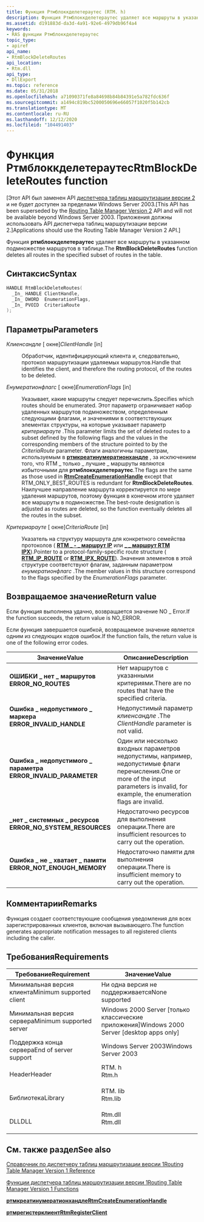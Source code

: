 ```yaml
---
title: Функция Ртмблоккделетераутес (RTM. h)
description: Функция Ртмблоккделетераутес удаляет все маршруты в указанном подмножестве маршрутов в таблице.
ms.assetid: d191883d-da3d-4a91-92e6-4979db96f4a4
keywords:
- RAS функции Ртмблоккделетераутес
topic_type:
- apiref
api_name:
- RtmBlockDeleteRoutes
api_location:
- Rtm.dll
api_type:
- DllExport
ms.topic: reference
ms.date: 05/31/2018
ms.openlocfilehash: a71090371fe8a84698b84b84391e5a782fdc636f
ms.sourcegitcommit: a1494c819bc5200050696e66057f1020f5b142cb
ms.translationtype: MT
ms.contentlocale: ru-RU
ms.lasthandoff: 12/12/2020
ms.locfileid: "104491403"
---
```

# <a name="rtmblockdeleteroutes-function"></a><span data-ttu-id="b240e-104">Функция Ртмблоккделетераутес</span><span class="sxs-lookup"><span data-stu-id="b240e-104">RtmBlockDeleteRoutes function</span></span>

<span data-ttu-id="b240e-105">\[Этот API был заменен API [диспетчера таблиц маршрутизации версии 2](about-routing-table-manager-version-2.md) и не будет доступен за пределами Windows Server 2003.</span><span class="sxs-lookup"><span data-stu-id="b240e-105">\[This API has been superseded by the [Routing Table Manager Version 2](about-routing-table-manager-version-2.md) API and will not be available beyond Windows Server 2003.</span></span> <span data-ttu-id="b240e-106">Приложения должны использовать API диспетчера таблиц маршрутизации версии 2.\]</span><span class="sxs-lookup"><span data-stu-id="b240e-106">Applications should use the Routing Table Manager Version 2 API.\]</span></span>

<span data-ttu-id="b240e-107">Функция **ртмблоккделетераутес** удаляет все маршруты в указанном подмножестве маршрутов в таблице.</span><span class="sxs-lookup"><span data-stu-id="b240e-107">The **RtmBlockDeleteRoutes** function deletes all routes in the specified subset of routes in the table.</span></span>

## <a name="syntax"></a><span data-ttu-id="b240e-108">Синтаксис</span><span class="sxs-lookup"><span data-stu-id="b240e-108">Syntax</span></span>


```C++
HANDLE RtmBlockDeleteRoutes(
  _In_ HANDLE ClientHandle,
  _In_ DWORD  EnumerationFlags,
  _In_ PVOID  CriteriaRoute
);
```



## <a name="parameters"></a><span data-ttu-id="b240e-109">Параметры</span><span class="sxs-lookup"><span data-stu-id="b240e-109">Parameters</span></span>

<dl> <dt>

<span data-ttu-id="b240e-110">*Клиенсандле* \[ окне\]</span><span class="sxs-lookup"><span data-stu-id="b240e-110">*ClientHandle* \[in\]</span></span>
</dt> <dd>

<span data-ttu-id="b240e-111">Обработчик, идентифицирующий клиента и, следовательно, протокол маршрутизации удаляемых маршрутов.</span><span class="sxs-lookup"><span data-stu-id="b240e-111">Handle that identifies the client, and therefore the routing protocol, of the routes to be deleted.</span></span>

</dd> <dt>

<span data-ttu-id="b240e-112">*Енумератионфлагс* \[ окне\]</span><span class="sxs-lookup"><span data-stu-id="b240e-112">*EnumerationFlags* \[in\]</span></span>
</dt> <dd>

<span data-ttu-id="b240e-113">Указывает, какие маршруты следует перечислить.</span><span class="sxs-lookup"><span data-stu-id="b240e-113">Specifies which routes should be enumerated.</span></span> <span data-ttu-id="b240e-114">Этот параметр ограничивает набор удаленных маршрутов подмножеством, определенным следующими флагами, и значениями в соответствующих элементах структуры, на которые указывает параметр *критериарауте* .</span><span class="sxs-lookup"><span data-stu-id="b240e-114">This parameter limits the set of deleted routes to a subset defined by the following flags and the values in the corresponding members of the structure pointed to by the *CriteriaRoute* parameter.</span></span> <span data-ttu-id="b240e-115">Флаги аналогичны параметрам, используемым в [**ртмкреатинумератионхандле**](rtmcreateenumerationhandle.md) , за исключением того, что RTM \_ только \_ лучшие \_ маршруты являются избыточными для **ртмблоккделетераутес**.</span><span class="sxs-lookup"><span data-stu-id="b240e-115">The flags are the same as those used in [**RtmCreateEnumerationHandle**](rtmcreateenumerationhandle.md) except that RTM\_ONLY\_BEST\_ROUTES is redundant for **RtmBlockDeleteRoutes**.</span></span> <span data-ttu-id="b240e-116">Наилучшее направление маршрута корректируется по мере удаления маршрутов, поэтому функция в конечном итоге удаляет все маршруты в подмножестве.</span><span class="sxs-lookup"><span data-stu-id="b240e-116">The best-route designation is adjusted as routes are deleted, so the function eventually deletes all the routes in the subset.</span></span>

</dd> <dt>

<span data-ttu-id="b240e-117">*Критериарауте* \[ окне\]</span><span class="sxs-lookup"><span data-stu-id="b240e-117">*CriteriaRoute* \[in\]</span></span>
</dt> <dd>

<span data-ttu-id="b240e-118">Указатель на структуру маршрута для конкретного семейства протоколов ( [**RTM \_ - \_ маршрут IP**](rtm-ip-route.md) или [**\_ \_ маршрут RTM IPX**](rtm-ipx-route.md)).</span><span class="sxs-lookup"><span data-stu-id="b240e-118">Pointer to a protocol-family-specific route structure ( [**RTM\_IP\_ROUTE**](rtm-ip-route.md) or [**RTM\_IPX\_ROUTE**](rtm-ipx-route.md)).</span></span> <span data-ttu-id="b240e-119">Значения элементов в этой структуре соответствуют флагам, заданным параметром *енумератионфлагс* .</span><span class="sxs-lookup"><span data-stu-id="b240e-119">The member values in this structure correspond to the flags specified by the *EnumerationFlags* parameter.</span></span>

</dd> </dl>

## <a name="return-value"></a><span data-ttu-id="b240e-120">Возвращаемое значение</span><span class="sxs-lookup"><span data-stu-id="b240e-120">Return value</span></span>

<span data-ttu-id="b240e-121">Если функция выполнена удачно, возвращается значение NO \_ Error.</span><span class="sxs-lookup"><span data-stu-id="b240e-121">If the function succeeds, the return value is NO\_ERROR.</span></span>

<span data-ttu-id="b240e-122">Если функция завершается ошибкой, возвращаемое значение является одним из следующих кодов ошибок.</span><span class="sxs-lookup"><span data-stu-id="b240e-122">If the function fails, the return value is one of the following error codes.</span></span>



| <span data-ttu-id="b240e-123">Значение</span><span class="sxs-lookup"><span data-stu-id="b240e-123">Value</span></span>                                                                                                       | <span data-ttu-id="b240e-124">Описание</span><span class="sxs-lookup"><span data-stu-id="b240e-124">Description</span></span>                                                                                                |
|-------------------------------------------------------------------------------------------------------------|------------------------------------------------------------------------------------------------------------|
| <dl> <span data-ttu-id="b240e-125"><dt>**ОШИБКИ \_ нет \_ маршрутов**</dt></span><span class="sxs-lookup"><span data-stu-id="b240e-125"><dt>**ERROR\_NO\_ROUTES**</dt></span></span> </dl>            | <span data-ttu-id="b240e-126">Нет маршрутов с указанными критериями.</span><span class="sxs-lookup"><span data-stu-id="b240e-126">There are no routes that have the specified criteria.</span></span><br/>                                           |
| <dl> <span data-ttu-id="b240e-127"><dt>**Ошибка \_ недопустимого \_ маркера**</dt></span><span class="sxs-lookup"><span data-stu-id="b240e-127"><dt>**ERROR\_INVALID\_HANDLE**</dt></span></span> </dl>       | <span data-ttu-id="b240e-128">Недопустимый параметр *клиенсандле* .</span><span class="sxs-lookup"><span data-stu-id="b240e-128">The *ClientHandle* parameter is not valid.</span></span><br/>                                                      |
| <dl> <span data-ttu-id="b240e-129"><dt>**Ошибка \_ недопустимого \_ параметра**</dt></span><span class="sxs-lookup"><span data-stu-id="b240e-129"><dt>**ERROR\_INVALID\_PARAMETER**</dt></span></span> </dl>    | <span data-ttu-id="b240e-130">Один или несколько входных параметров недопустимы, например, недопустимые флаги перечисления.</span><span class="sxs-lookup"><span data-stu-id="b240e-130">One or more of the input parameters is invalid, for example, the enumeration flags are invalid.</span></span><br/> |
| <dl> <span data-ttu-id="b240e-131"><dt>**\_нет \_ системных \_ ресурсов**</dt></span><span class="sxs-lookup"><span data-stu-id="b240e-131"><dt>**ERROR\_NO\_SYSTEM\_RESOURCES**</dt></span></span> </dl> | <span data-ttu-id="b240e-132">Недостаточно ресурсов для выполнения операции.</span><span class="sxs-lookup"><span data-stu-id="b240e-132">There are insufficient resources to carry out the operation.</span></span><br/>                                    |
| <dl> <span data-ttu-id="b240e-133"><dt>**Ошибка \_ не \_ хватает \_ памяти**</dt></span><span class="sxs-lookup"><span data-stu-id="b240e-133"><dt>**ERROR\_NOT\_ENOUGH\_MEMORY**</dt></span></span> </dl>   | <span data-ttu-id="b240e-134">Недостаточно памяти для выполнения операции.</span><span class="sxs-lookup"><span data-stu-id="b240e-134">There is insufficient memory to carry out the operation.</span></span><br/>                                        |



 

## <a name="remarks"></a><span data-ttu-id="b240e-135">Комментарии</span><span class="sxs-lookup"><span data-stu-id="b240e-135">Remarks</span></span>

<span data-ttu-id="b240e-136">Функция создает соответствующие сообщения уведомления для всех зарегистрированных клиентов, включая вызывающего.</span><span class="sxs-lookup"><span data-stu-id="b240e-136">The function generates appropriate notification messages to all registered clients including the caller.</span></span>

## <a name="requirements"></a><span data-ttu-id="b240e-137">Требования</span><span class="sxs-lookup"><span data-stu-id="b240e-137">Requirements</span></span>



| <span data-ttu-id="b240e-138">Требование</span><span class="sxs-lookup"><span data-stu-id="b240e-138">Requirement</span></span> | <span data-ttu-id="b240e-139">Значение</span><span class="sxs-lookup"><span data-stu-id="b240e-139">Value</span></span> |
|-------------------------------------|------------------------------------------------------------------------------------|
| <span data-ttu-id="b240e-140">Минимальная версия клиента</span><span class="sxs-lookup"><span data-stu-id="b240e-140">Minimum supported client</span></span><br/> | <span data-ttu-id="b240e-141">Ни одна версия не поддерживается</span><span class="sxs-lookup"><span data-stu-id="b240e-141">None supported</span></span><br/>                                                          |
| <span data-ttu-id="b240e-142">Минимальная версия сервера</span><span class="sxs-lookup"><span data-stu-id="b240e-142">Minimum supported server</span></span><br/> | <span data-ttu-id="b240e-143">Windows 2000 Server \[только классические приложения\]</span><span class="sxs-lookup"><span data-stu-id="b240e-143">Windows 2000 Server \[desktop apps only\]</span></span><br/>                               |
| <span data-ttu-id="b240e-144">Поддержка конца сервера</span><span class="sxs-lookup"><span data-stu-id="b240e-144">End of server support</span></span><br/>    | <span data-ttu-id="b240e-145">Windows Server 2003</span><span class="sxs-lookup"><span data-stu-id="b240e-145">Windows Server 2003</span></span><br/>                                                     |
| <span data-ttu-id="b240e-146">Header</span><span class="sxs-lookup"><span data-stu-id="b240e-146">Header</span></span><br/>                   | <dl> <span data-ttu-id="b240e-147"><dt>RTM. h</dt></span><span class="sxs-lookup"><span data-stu-id="b240e-147"><dt>Rtm.h</dt></span></span> </dl>   |
| <span data-ttu-id="b240e-148">Библиотека</span><span class="sxs-lookup"><span data-stu-id="b240e-148">Library</span></span><br/>                  | <dl> <span data-ttu-id="b240e-149"><dt>RTM. lib</dt></span><span class="sxs-lookup"><span data-stu-id="b240e-149"><dt>Rtm.lib</dt></span></span> </dl> |
| <span data-ttu-id="b240e-150">DLL</span><span class="sxs-lookup"><span data-stu-id="b240e-150">DLL</span></span><br/>                      | <dl> <span data-ttu-id="b240e-151"><dt>Rtm.dll</dt></span><span class="sxs-lookup"><span data-stu-id="b240e-151"><dt>Rtm.dll</dt></span></span> </dl> |



## <a name="see-also"></a><span data-ttu-id="b240e-152">См. также раздел</span><span class="sxs-lookup"><span data-stu-id="b240e-152">See also</span></span>

<dl> <dt>

[<span data-ttu-id="b240e-153">Справочник по диспетчеру таблиц маршрутизации версии 1</span><span class="sxs-lookup"><span data-stu-id="b240e-153">Routing Table Manager Version 1 Reference</span></span>](routing-table-manager-version-1-reference.md)
</dt> <dt>

[<span data-ttu-id="b240e-154">Функции диспетчера таблиц маршрутизации версии 1</span><span class="sxs-lookup"><span data-stu-id="b240e-154">Routing Table Manager Version 1 Functions</span></span>](routing-table-manager-version-1-functions.md)
</dt> <dt>

[<span data-ttu-id="b240e-155">**ртмкреатинумератионхандле**</span><span class="sxs-lookup"><span data-stu-id="b240e-155">**RtmCreateEnumerationHandle**</span></span>](rtmcreateenumerationhandle.md)
</dt> <dt>

[<span data-ttu-id="b240e-156">**ртмрегистерклиент**</span><span class="sxs-lookup"><span data-stu-id="b240e-156">**RtmRegisterClient**</span></span>](rtmregisterclient.md)
</dt> </dl>

 

 





